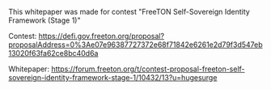 
This whitepaper was made for contest "FreeTON Self-Sovereign Identity Framework (Stage 1)"

Contest: https://defi.gov.freeton.org/proposal?proposalAddress=0%3Ae07e96387727372e68f71842e6261e2d79f3d547eb13020f63fa62ce8bc40d6a

Whitepaper: https://forum.freeton.org/t/contest-proposal-freeton-self-sovereign-identity-framework-stage-1/10432/13?u=hugesurge

